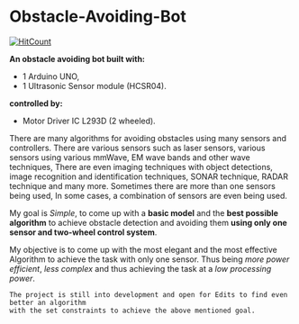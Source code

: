 Obstacle-Avoiding-Bot
===
[![HitCount](http://hits.dwyl.com/mratanusarkar/https://githubcom/mratanusarkar/Obstacle-Avoiding-Bot.svg)](http://hits.dwyl.com/mratanusarkar/https://githubcom/mratanusarkar/Obstacle-Avoiding-Bot)


**An obstacle avoiding bot built with:**
* 1 Arduino UNO,
* 1 Ultrasonic Sensor module (HCSR04).


**controlled by:** 
* Motor Driver IC L293D (2 wheeled). 


There are many algorithms for avoiding obstacles using many sensors and controllers. There are various sensors such as laser sensors, various sensors using various mmWave, EM wave bands and other wave techniques, There are even imaging techniques with object detections, image recognition and identification techniques, SONAR technique, RADAR technique and many more. Sometimes there are more than one sensors being used, In some cases, a combination of sensors are even being used.

My goal is *Simple*, to come up with a **basic model** and the **best possible algorithm** to achieve obstacle detection and avoiding them **using only one sensor and two-wheel control system**.

My objective is to come up with the most elegant and the most effective Algorithm to achieve the task with only one sensor. Thus being *more power efficient*, *less complex* and thus achieving the task at a *low processing power*.


``` 
The project is still into development and open for Edits to find even better an algorithm
with the set constraints to achieve the above mentioned goal.
```
